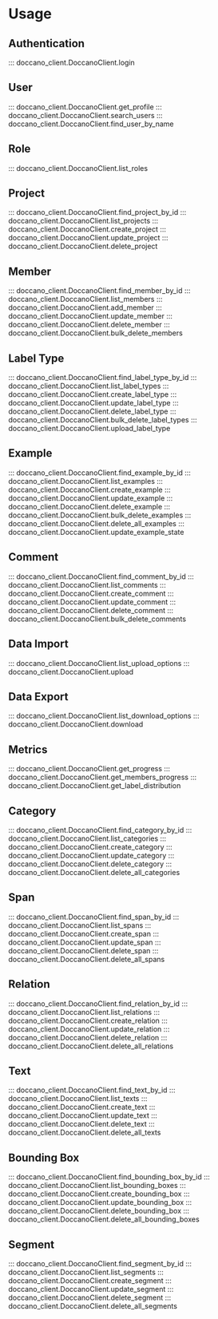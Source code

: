 # Usage

## Authentication

::: doccano_client.DoccanoClient.login

## User

::: doccano_client.DoccanoClient.get_profile
::: doccano_client.DoccanoClient.search_users
::: doccano_client.DoccanoClient.find_user_by_name

## Role

::: doccano_client.DoccanoClient.list_roles

## Project

::: doccano_client.DoccanoClient.find_project_by_id
::: doccano_client.DoccanoClient.list_projects
::: doccano_client.DoccanoClient.create_project
::: doccano_client.DoccanoClient.update_project
::: doccano_client.DoccanoClient.delete_project

## Member

::: doccano_client.DoccanoClient.find_member_by_id
::: doccano_client.DoccanoClient.list_members
::: doccano_client.DoccanoClient.add_member
::: doccano_client.DoccanoClient.update_member
::: doccano_client.DoccanoClient.delete_member
::: doccano_client.DoccanoClient.bulk_delete_members

## Label Type

::: doccano_client.DoccanoClient.find_label_type_by_id
::: doccano_client.DoccanoClient.list_label_types
::: doccano_client.DoccanoClient.create_label_type
::: doccano_client.DoccanoClient.update_label_type
::: doccano_client.DoccanoClient.delete_label_type
::: doccano_client.DoccanoClient.bulk_delete_label_types
::: doccano_client.DoccanoClient.upload_label_type

## Example

::: doccano_client.DoccanoClient.find_example_by_id
::: doccano_client.DoccanoClient.list_examples
::: doccano_client.DoccanoClient.create_example
::: doccano_client.DoccanoClient.update_example
::: doccano_client.DoccanoClient.delete_example
::: doccano_client.DoccanoClient.bulk_delete_examples
::: doccano_client.DoccanoClient.delete_all_examples
::: doccano_client.DoccanoClient.update_example_state

## Comment

::: doccano_client.DoccanoClient.find_comment_by_id
::: doccano_client.DoccanoClient.list_comments
::: doccano_client.DoccanoClient.create_comment
::: doccano_client.DoccanoClient.update_comment
::: doccano_client.DoccanoClient.delete_comment
::: doccano_client.DoccanoClient.bulk_delete_comments

## Data Import

::: doccano_client.DoccanoClient.list_upload_options
::: doccano_client.DoccanoClient.upload

## Data Export

::: doccano_client.DoccanoClient.list_download_options
::: doccano_client.DoccanoClient.download

## Metrics

::: doccano_client.DoccanoClient.get_progress
::: doccano_client.DoccanoClient.get_members_progress
::: doccano_client.DoccanoClient.get_label_distribution

## Category

::: doccano_client.DoccanoClient.find_category_by_id
::: doccano_client.DoccanoClient.list_categories
::: doccano_client.DoccanoClient.create_category
::: doccano_client.DoccanoClient.update_category
::: doccano_client.DoccanoClient.delete_category
::: doccano_client.DoccanoClient.delete_all_categories

## Span

::: doccano_client.DoccanoClient.find_span_by_id
::: doccano_client.DoccanoClient.list_spans
::: doccano_client.DoccanoClient.create_span
::: doccano_client.DoccanoClient.update_span
::: doccano_client.DoccanoClient.delete_span
::: doccano_client.DoccanoClient.delete_all_spans

## Relation

::: doccano_client.DoccanoClient.find_relation_by_id
::: doccano_client.DoccanoClient.list_relations
::: doccano_client.DoccanoClient.create_relation
::: doccano_client.DoccanoClient.update_relation
::: doccano_client.DoccanoClient.delete_relation
::: doccano_client.DoccanoClient.delete_all_relations

## Text

::: doccano_client.DoccanoClient.find_text_by_id
::: doccano_client.DoccanoClient.list_texts
::: doccano_client.DoccanoClient.create_text
::: doccano_client.DoccanoClient.update_text
::: doccano_client.DoccanoClient.delete_text
::: doccano_client.DoccanoClient.delete_all_texts

## Bounding Box

::: doccano_client.DoccanoClient.find_bounding_box_by_id
::: doccano_client.DoccanoClient.list_bounding_boxes
::: doccano_client.DoccanoClient.create_bounding_box
::: doccano_client.DoccanoClient.update_bounding_box
::: doccano_client.DoccanoClient.delete_bounding_box
::: doccano_client.DoccanoClient.delete_all_bounding_boxes

## Segment

::: doccano_client.DoccanoClient.find_segment_by_id
::: doccano_client.DoccanoClient.list_segments
::: doccano_client.DoccanoClient.create_segment
::: doccano_client.DoccanoClient.update_segment
::: doccano_client.DoccanoClient.delete_segment
::: doccano_client.DoccanoClient.delete_all_segments
